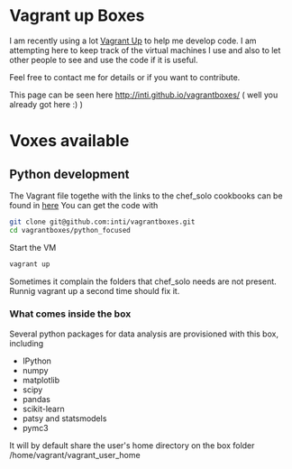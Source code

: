 Vagrant up Boxes
================

I am recently using a lot [Vagrant Up](http://www.vagrantup.com/) to help me develop code. 
I am attempting here to keep track of the virtual machines I use and also to let other people
to see and use the code if it is useful.

Feel free to contact me for details or if you want to contribute.


This page can be seen here http://inti.github.io/vagrantboxes/ ( well you already got here :) )

# Voxes available
## Python development
The Vagrant file togethe with the links to the chef_solo cookbooks can be found in [here](https://github.com/inti/vagrantboxes/tree/master/python_focused)
You can get the code with  
```bash
git clone git@github.com:inti/vagrantboxes.git
cd vagrantboxes/python_focused
```

Start the VM
```bash
vagrant up
```
Sometimes it complain the folders that chef_solo needs are not present. Runnig vagrant up a second time should fix it.

### What comes inside the box
Several python packages for data analysis are provisioned with this box, including

* IPython
* numpy
* matplotlib
* scipy
* pandas
* scikit-learn
* patsy and statsmodels
* pymc3

It will by default share the user's home directory on the box folder /home/vagrant/vagrant_user_home
